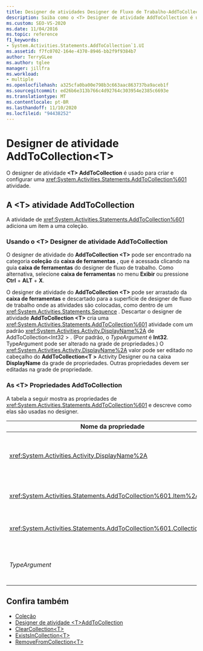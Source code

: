```yaml
---
title: Designer de atividades Designer de Fluxo de Trabalho-AddToCollection &lt; T &gt;
description: Saiba como o <T> Designer de atividade AddToCollection é usado para criar e configurar uma <T> atividade AddToCollection.
ms.custom: SEO-VS-2020
ms.date: 11/04/2016
ms.topic: reference
f1_keywords:
- System.Activities.Statements.AddToCollection`1.UI
ms.assetid: f7fc0702-164e-4370-8946-bb2f9f9384b7
author: TerryGLee
ms.author: tglee
manager: jillfra
ms.workload:
- multiple
ms.openlocfilehash: a325cfa0ba00e798b3c663aac863737ba9aceb1f
ms.sourcegitcommit: ed26b6e313b766c4d92764c303954e2385c6693e
ms.translationtype: MT
ms.contentlocale: pt-BR
ms.lasthandoff: 11/10/2020
ms.locfileid: "94438252"
---
```

# <a name="addtocollectiont-activity-designer"></a>Designer de atividade AddToCollection\<T>

O designer de atividade **\<T> AddToCollection** é usado para criar e configurar uma <xref:System.Activities.Statements.AddToCollection%601> atividade.

## <a name="the-addtocollectiont-activity"></a>A \<T> atividade AddToCollection

A atividade de <xref:System.Activities.Statements.AddToCollection%601> adiciona um item a uma coleção.

### <a name="using-the-addtocollectiont-activity-designer"></a>Usando o \<T> Designer de atividade AddToCollection

O designer de atividade do **AddToCollection \<T>** pode ser encontrado na categoria **coleção** da **caixa de ferramentas** , que é acessada clicando na guia **caixa de ferramentas** do designer de fluxo de trabalho. Como alternativa, selecione **caixa de ferramentas** no menu **Exibir** ou pressione **Ctrl** + **ALT** + **X**.

O designer de atividade do **AddToCollection \<T>** pode ser arrastado da **caixa de ferramentas** e descartado para a superfície de designer de fluxo de trabalho onde as atividades são colocadas, como dentro de um <xref:System.Activities.Statements.Sequence> . Descartar o designer de atividade **AddToCollection \<T>** cria uma <xref:System.Activities.Statements.AddToCollection%601> atividade com um padrão <xref:System.Activities.Activity.DisplayName%2A> de AddToCollection<Int32 \> . (Por padrão, o *TypeArgument* é **Int32**. TypeArgument pode ser alterado na grade de propriedades.) O <xref:System.Activities.Activity.DisplayName%2A> valor pode ser editado no cabeçalho do **AddToCollection<T \>** Activity Designer ou na caixa **DisplayName** da grade de propriedades. Outras propriedades devem ser editadas na grade de propriedade.

### <a name="the-addtocollectiont-properties"></a>As \<T> Propriedades AddToCollection

A tabela a seguir mostra as propriedades de <xref:System.Activities.Statements.AddToCollection%601> e descreve como elas são usadas no designer.

|Nome da propriedade|Obrigatório|Uso|
|-|--------------|-|
|<xref:System.Activities.Activity.DisplayName%2A>|Falso|O nome amigável de atividade de <xref:System.Activities.Statements.AddToCollection%601> . O padrão é AddToCollection<Int32 \> . Embora o valor de <xref:System.Activities.Activity.DisplayName%2A> não é necessário restrita, é uma prática recomendada usar um.|
|<xref:System.Activities.Statements.AddToCollection%601.Item%2A>|Verdadeiro|O item a ser adicionado à coleção \<T> . Este item é do tipo *T* , que é do tipo *TypeArgument*. Para especificar o item, digite uma expressão do Visual Basic na grade de propriedade.|
|<xref:System.Activities.Statements.AddToCollection%601.Collection%2A>|Verdadeiro|A coleção para que o item deve ser adicionado. Essa coleção é do tipo **ICollection<TypeArgument \>**. Para especificar a coleção, digite uma expressão do Visual Basic na grade de propriedade.|
|*TypeArgument*|Verdadeiro|O tipo T de itens contidos em <xref:System.Collections.Generic.ICollection%601>. Por padrão, esse tipo de *TypeArgument* é definido como **Int32**. Para alterar o tipo, altere o valor de *TypeArgument* na caixa de combinação na grade de propriedades.|

## <a name="see-also"></a>Confira também

- [Coleção](../workflow-designer/collection-activity-designers.md)
- [Designer de atividade \<T>AddToCollection](../workflow-designer/addtocollection-t-activity-designer.md)
- [ClearCollection\<T>](../workflow-designer/clearcollection-t-activity-designer.md)
- [ExistsInCollection\<T>](../workflow-designer/existsincollection-t-activity-designer.md)
- [RemoveFromCollection\<T>](../workflow-designer/removefromcollection-t-activity-designer.md)
